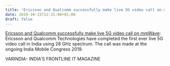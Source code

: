 ```yaml
---
title: 'Ericsson and Qualcomm successfully make live 5G video call on mmWave'
date: 2019-10-15T12:31:00+01:00
draft: false
---
```


[Ericsson and Qualcomm successfully make live 5G video call on mmWave](https://varindia.com/news/ericsson-and-qualcomm-successfully-make-live-5g-video-call-on-mmwave#.XaWuH7oiYI8.blogger): Ericsson and Qualcomm Technologies have completed the first ever live 5G video call in India using 28 GHz spectrum. The call was made at the ongoing India Mobile Congress 2019.  
  
VARINDIA- INDIA'S FRONTLINE IT MAGAZINE